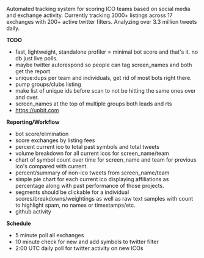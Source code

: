 Automated tracking system for scoring ICO teams based on social media and exchange activity.
Currently tracking 3000+ listings across 17 exchanges with 200+ active twitter filters. Analyzing over 3.3 million tweets daily.

**TODO**
* fast, lightweight, standalone profiler = minimal bot score and that's it. no db just live polls.
* maybe twitter autorespond so people can tag screen_names and both get the report
* unique:dups per team and individuals, get rid of most bots right there.
* pump groups/clubs listing 
* make list of unique ids before scan to not be hitting the same ones over and over.
* screen_names at the top of multiple groups both leads and rts
* https://upbit.com

**Reporting/Workflow**

* bot score/elimination
* score exchanges by listing fees
* percent current ico to total past symbols and total tweets
* volume breakdown for all current icos for screen_name/team 
* chart of symbol count over time for screen_name and team for previous ico's compared with current.
* percent/summary of non-ico tweets from screen_name/team
* simple pie chart for each current ico displaying affiliations as percentage along with past performance of those projects.
* segments should be clickable for a individual scores/breakdowns/weightings as well as raw text samples with count to highlight spam, no names or timestamps/etc.
* github activity


**Schedule**

* 5 minute poll all exchanges
* 10 minute check for new and add symbols to twitter filter
* 2:00 UTC daily poll for twitter activity on new ICOs
